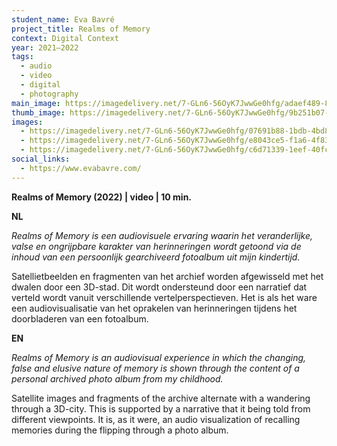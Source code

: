 ```yaml
---
student_name: Eva Bavré
project_title: Realms of Memory
context: Digital Context
year: 2021—2022
tags:
  - audio
  - video
  - digital
  - photography
main_image: https://imagedelivery.net/7-GLn6-56OyK7JwwGe0hfg/adaef489-85c0-4bae-0747-2a2f16e7d600
thumb_image: https://imagedelivery.net/7-GLn6-56OyK7JwwGe0hfg/9b251b07-c9d0-47ca-1c74-e5e8a0718a00
images:
  - https://imagedelivery.net/7-GLn6-56OyK7JwwGe0hfg/07691b88-1bdb-4bd8-bdce-79f8cb731200
  - https://imagedelivery.net/7-GLn6-56OyK7JwwGe0hfg/e8043ce5-f1a6-4f83-6df5-116d237c0f00
  - https://imagedelivery.net/7-GLn6-56OyK7JwwGe0hfg/c6d71339-1eef-40fc-8c2c-c679cf0ce900
social_links:
  - https://www.evabavre.com/
---
```

**Realms of Memory (2022) | video | 10 min.**

**NL**

*Realms of Memory is een audiovisuele ervaring waarin het veranderlijke, valse en ongrijpbare karakter van herinneringen wordt getoond via de inhoud van een persoonlijk gearchiveerd fotoalbum uit mijn kindertijd.*

Satellietbeelden en fragmenten van het archief worden afgewisseld met het dwalen door een 3D-stad. Dit wordt ondersteund door een narratief dat verteld wordt vanuit verschillende vertelperspectieven. Het is als het ware een audiovisualisatie van het oprakelen van herinneringen tijdens het doorbladeren van een fotoalbum. 

**EN**

*Realms of Memory is an audiovisual experience in which the changing, false and elusive nature of memory is shown through the content of a personal archived photo album from my childhood.*

Satellite images and fragments of the archive alternate with a wandering through a 3D-city. This is supported by a narrative that it being told from different viewpoints. It is, as it were, an audio visualization of recalling memories during the flipping through a photo album.